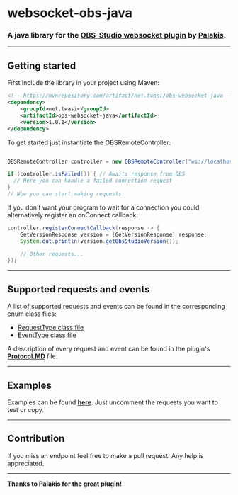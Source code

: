 
# websocket-obs-java
### A java library for the [**OBS-Studio websocket plugin**](https://github.com/Palakis/obs-websocket) by [**Palakis**](https://github.com/Palakis).
---
## Getting started

First include the library in your project using Maven:

```xml
<!-- https://mvnrepository.com/artifact/net.twasi/obs-websocket-java -->
<dependency>
    <groupId>net.twasi</groupId>
    <artifactId>obs-websocket-java</artifactId>
    <version>1.0.1</version>
</dependency>
```

To get started just instantiate the OBSRemoteController:

```java

OBSRemoteController controller = new OBSRemoteController("ws://localhost:4444", false);

if (controller.isFailed()) { // Awaits response from OBS
  // Here you can handle a failed connection request
}
// Now you can start making requests
```

If you don't want your program to wait for a connection you could alternatively register an onConnect callback:

```java
controller.registerConnectCallback(response -> {
	GetVersionResponse version = (GetVersionResponse) response;
	System.out.println(version.getObsStudioVersion());

	// Other requests...
});
```
---
## Supported requests and events 

A list of supported requests and events can be found in the corresponding enum class files:
- [RequestType class file](src/main/java/net/twasi/obsremotejava/requests/RequestType.java)
- [EventType class file](src/main/java/net/twasi/obsremotejava/events/EventType.java)

A description of every request and event can be found in the plugin's [**Protocol.MD**](https://github.com/Palakis/obs-websocket/blob/4.x-current/docs/generated/protocol.md) file.

---
## Examples

Examples can be found [**here**](src/test/java/net/twasi/obsremotejava/test/OBSRemoteControllerTest.java). Just uncomment the requests you want to test or copy.

---
## Contribution

If you miss an endpoint feel free to make a pull request. Any help is appreciated.

---
**Thanks to Palakis for the great plugin!**

